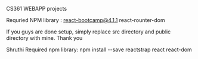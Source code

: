 
CS361 WEBAPP projects

Requried NPM library :
react-bootcamp@4.1.1
react-rounter-dom

If you guys are done setup, simply replace src directory and public directory with mine.
Thank you

Shruthi
Required npm library: npm install --save reactstrap react react-dom
